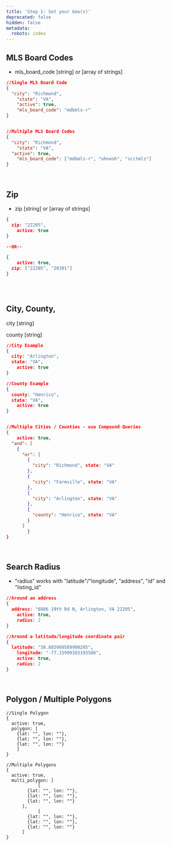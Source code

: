 ```yaml
---
title: 'Step 1: Set your Geo(s)'
deprecated: false
hidden: false
metadata:
  robots: index
---
```

## MLS Board Codes

* mls\_board\_code \[string] or \[array of strings]

```json
//Single MLS Board Code
{
  "city": "Richmond",
	"state": "VA",
	"active": true,
	"mls_board_code": "mdbmls-r"
}


//Multiple MLS Board Codes
{
  "city": "Richmond",
	"state": "VA",
  "active": true,
	"mls_board_code": ["mdbmls-r", "ohneoh", "scctmls"]
}

```

<br />

## Zip

* zip \[string] or \[array of strings]

```json
{
  zip: "22205",
	active: true
}

--OR--

{
	active: true,
  zip: ["22205", "20301"]
}



```

<br />

## City, County,

city \[string]

county \[string]

```json
//City Example
{
  city: "Arlington",
  state: "VA",
	active: true
}

//County Example
{
  county: "Henrico",
  state: "VA",
	active: true
}


//Multiple Cities / Counties - use Compound Queries
{
	active: true,
  "and": [
    {
      "or": [
        {
          "city": "Richmond", state: "VA"
        },
        {
          "city": "Farmville", state: "VA"
        },
        {
          "city": "Arlington", state: "VA"
        },
        {
          "county": "Henrico", state: "VA"
        }
      ]
		}
}

```

<br />

## Search Radius

* "radius" works with "latitude"/"longitude", "address", "id" and "listing\_id"

```json
//Around an address
{
  address: "6806 19th Rd N, Arlington, VA 22205",
	active: true,
	radius: 2
}

//Around a latitude/longitude coordinate pair
{
  latitude: "38.885980589900285",
	longitude: "-77.15999383193586",
	active: true,
	radius: 2
}
```

<br />

## Polygon / Multiple Polygons

```
//Single Polygon
{
  active: true,
  polygon: [
    {lat: "", lon: ""},
    {lat: "", lon: ""},
    {lat: "", lon: ""}
	]
}

//Multiple Polygons
{
  active: true,
  multi_polygon: [ 
			[
        {lat: "", lon: ""},
        {lat: "", lon: ""},
        {lat: "", lon: ""}	
      ],
			[
        {lat: "", lon: ""},
        {lat: "", lon: ""},
        {lat: "", lon: ""}	
      ]
}
```
